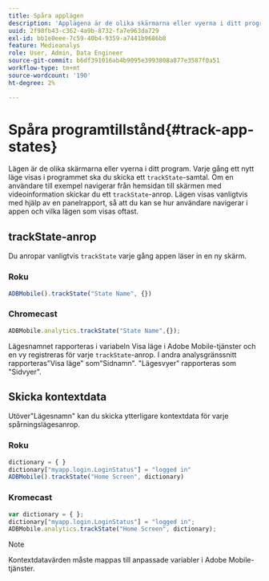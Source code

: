 ```yaml
---
title: Spåra applägen
description: 'Applägena är de olika skärmarna eller vyerna i ditt program. Lär dig hur du spårar appens tillstånd i ditt program med hjälp av trackState-anropet. '
uuid: 2f98fb43-c362-4a9b-8732-fa7e963da729
exl-id: bb1e0eee-7c59-40b4-9359-a7441b9686b8
feature: Medieanalys
role: User, Admin, Data Engineer
source-git-commit: b6df391016ab4b9095e3993808a877e3587f0a51
workflow-type: tm+mt
source-wordcount: '190'
ht-degree: 2%

---
```


# Spåra programtillstånd{#track-app-states}

Lägen är de olika skärmarna eller vyerna i ditt program. Varje gång ett nytt läge visas i programmet ska du skicka ett `trackState`-samtal. Om en användare till exempel navigerar från hemsidan till skärmen med videoinformation skickar du ett `trackState`-anrop. Lägen visas vanligtvis med hjälp av en panelrapport, så att du kan se hur användare navigerar i appen och vilka lägen som visas oftast.

## trackState-anrop

Du anropar vanligtvis `trackState` varje gång appen läser in en ny skärm.

### Roku

```js
ADBMobile().trackState("State Name", {})
```

### Chromecast

```js
ADBMobile.analytics.trackState("State Name",{});
```

Lägesnamnet rapporteras i variabeln Visa läge i Adobe Mobile-tjänster och en vy registreras för varje `trackState`-anrop. I andra analysgränssnitt rapporteras&quot;Visa läge&quot; som&quot;Sidnamn&quot;. &quot;Lägesvyer&quot; rapporteras som &quot;Sidvyer&quot;.

## Skicka kontextdata

Utöver&quot;Lägesnamn&quot; kan du skicka ytterligare kontextdata för varje spårningslägesanrop.

### Roku

```js
dictionary = { } 
dictionary["myapp.login.LoginStatus"] = "logged in"  
ADBMobile().trackState("Home Screen", dictionary)
```

### Kromecast

```js
var dictionary = { }; 
dictionary["myapp.login.LoginStatus"] = "logged in"; 
ADBMobile.analytics.trackState("Home Screen", dictionary); 
```

>[!NOTE]
>
>Kontextdatavärden måste mappas till anpassade variabler i Adobe Mobile-tjänster.
